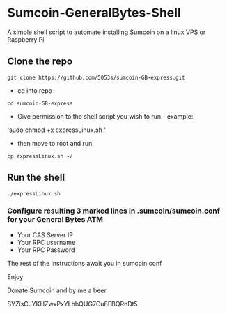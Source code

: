 # Sumcoin-GeneralBytes-Shell
A simple shell script to automate installing Sumcoin on a linux VPS or Raspberry Pi

## Clone the repo
```
git clone https://github.com/5053s/sumcoin-GB-express.git
```
* cd into repo
```
cd sumcoin-GB-express
```
* Give permission to the shell script you wish to run - example:

'sudo chmod +x expressLinux.sh '

* then move to root and run
```
cp expressLinux.sh ~/
```
## Run the shell
```
./expressLinux.sh
```

### Configure resulting 3 marked lines in .sumcoin/sumcoin.conf for your General Bytes ATM

* Your CAS Server IP
* Your RPC username
* Your RPC Password

The rest of the instructions await you in sumcoin.conf

Enjoy

Donate Sumcoin and by me a beer

SYZisCJYKHZwxPxYLhbQUG7Cu8FBQRnDt5
